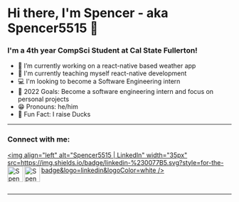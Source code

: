 # Hi there, I'm Spencer - aka Spencer5515 👋

### I'm a 4th year CompSci Student at Cal State Fullerton!

- 🔭 I’m currently working on a react-native based weather app
- 🌾 I'm currently teaching myself react-native development
- 💻 I'm looking to become a Software Engineering intern
- 📸 2022 Goals: Become a software engineering intern and focus on personal projects
- 😁 Pronouns: he/him
- 🦆 Fun Fact: I raise Ducks

---

### Connect with me:

[<img align="left" alt="Spencer5515 | LinkedIn" width="35px" src=https://img.shields.io/badge/linkedin-%230077B5.svg?style=for-the-badge&logo=linkedin&logoColor=white />][linkedin]
[<img align="left" alt="Spencer5515 | Instagram" width="35px" src="https://img.icons8.com/fluent/144/000000/instagram-new.png" />][instagram]
[<img align="left" alt="Spencer5515 | Unsplash" width= "35px" src="https://img.icons8.com/nolan/128/unsplash.png" />][Unsplash]

<br/>

---

[instagram]: https://instagram.com/spencer.demera
[Unsplash]: https://unsplash.com/@spencer_demera
[linkedin]: https://www.linkedin.com/in/~spencer-demera/
